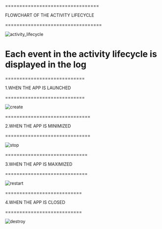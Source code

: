  =================================
                            
FLOWCHART OF THE ACTIVITY LIFECYCLE

 ==================================

![activity_lifecycle](https://user-images.githubusercontent.com/49367575/60115935-a888c380-9794-11e9-8b4f-6261a05b3466.png)


Each event in the activity lifecycle is displayed in the log
 =
============================ 

1.WHEN THE APP IS LAUNCHED  

 ============================

![create](https://user-images.githubusercontent.com/49367575/60115881-8c852200-9794-11e9-8d99-7ec424d8a80e.png)



==============================
                          
2.WHEN THE APP IS MINIMIZED 
                            
==============================

![stop](https://user-images.githubusercontent.com/49367575/60115887-9018a900-9794-11e9-9ec2-a21ed056e5f5.png)



=============================
                           
3.WHEN THE APP IS MAXIMIZED 
                          
=============================

![restart](https://user-images.githubusercontent.com/49367575/60115915-9e66c500-9794-11e9-913f-06821dd13412.png)



===========================
                         
4.WHEN THE APP IS CLOSED  
                          
===========================

![destroy](https://user-images.githubusercontent.com/49367575/60115922-a0c91f00-9794-11e9-914a-d4cc49da6439.png)
